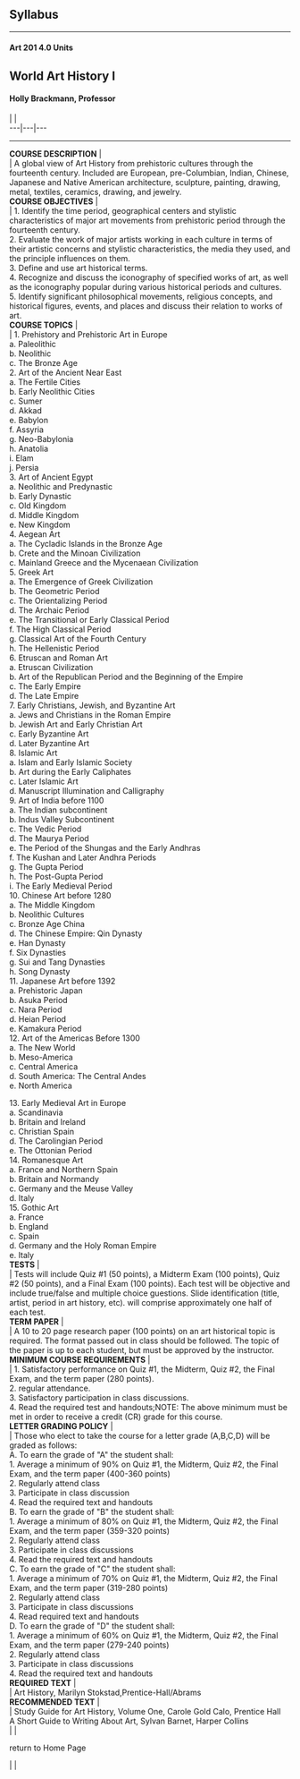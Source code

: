 ## Syllabus  
  
---  
  
####  Art 201    4.0 Units  
  
## World Art History I  
  
#### Holly Brackmann, Professor  
  
|  |  
---|---|---  
  
* * *  
  
****COURSE DESCRIPTION**** |  
|  A global view of Art History from prehistoric cultures through the
fourteenth century. Included are European, pre-Columbian, Indian, Chinese,
Japanese and Native American architecture, sculpture, painting, drawing,
metal, textiles, ceramics, drawing, and jewelry.  
****COURSE OBJECTIVES**** |  
|  1\. Identify the time period, geographical centers and stylistic
characteristics of major art movements from prehistoric period through the
fourteenth century.  
2\. Evaluate the work of major artists working in each culture in terms of
their artistic        concerns and stylistic characteristics, the media they
used, and the principle influences        on them.  
3\. Define and use art historical terms.  
4\. Recognize and discuss the iconography of specified works of art, as well
as the        iconography popular during various historical periods and
cultures.  
5\. Identify significant philosophical movements, religious concepts, and
historical figures,         events, and places and discuss their relation to
works of art.  
****COURSE TOPICS**** |  
|  1\. Prehistory and Prehistoric Art in Europe  
a. Paleolithic  
b. Neolithic  
c. The Bronze Age  
2\. Art of the Ancient Near East  
a. The Fertile Cities  
b. Early Neolithic Cities  
c. Sumer  
d. Akkad  
e. Babylon  
f. Assyria  
g. Neo-Babylonia  
h. Anatolia  
i. Elam  
j. Persia  
3\. Art of Ancient Egypt  
a. Neolithic and Predynastic  
b. Early Dynastic  
c. Old Kingdom  
d. Middle Kingdom  
e. New Kingdom  
4\. Aegean Art  
a. The Cycladic Islands in the Bronze Age  
b. Crete and the Minoan Civilization  
c. Mainland Greece and the Mycenaean Civilization  
5\. Greek Art  
a. The Emergence of Greek Civilization  
b. The Geometric Period  
c. The Orientalizing Period  
d. The Archaic Period  
e. The Transitional or Early Classical Period  
f. The High Classical Period  
g. Classical Art of the Fourth Century  
h. The Hellenistic Period  
6\. Etruscan and Roman Art  
a. Etruscan Civilization  
b. Art of the Republican Period and the Beginning of the Empire  
c. The Early Empire  
d. The Late Empire  
7\. Early Christians, Jewish, and Byzantine Art  
a. Jews and Christians in the Roman Empire  
b. Jewish Art and Early Christian Art  
c. Early Byzantine Art  
d. Later Byzantine Art  
8\. Islamic Art  
a. Islam and Early Islamic Society  
b. Art during the Early Caliphates  
c. Later Islamic Art  
d. Manuscript Illumination and Calligraphy  
9\. Art of India before 1100  
a. The Indian subcontinent  
b. Indus Valley Subcontinent  
c. The Vedic Period  
d. The Maurya Period  
e. The Period of the Shungas and the Early Andhras  
f. The Kushan and Later Andhra Periods  
g. The Gupta Period  
h. The Post-Gupta Period  
i. The Early Medieval Period  
10\. Chinese Art before 1280  
a. The Middle Kingdom  
b. Neolithic Cultures  
c. Bronze Age China  
d. The Chinese Empire: Qin Dynasty  
e. Han Dynasty  
f. Six Dynasties  
g. Sui and Tang Dynasties  
h. Song Dynasty  
11\. Japanese Art before 1392  
a. Prehistoric Japan  
b. Asuka Period  
c. Nara Period  
d. Heian Period  
e. Kamakura Period  
12\. Art of the Americas Before 1300  
a. The New World  
b. Meso-America  
c. Central America  
d. South America: The Central Andes  
e. North America  
  
13\. Early Medieval Art in Europe  
a. Scandinavia  
b. Britain and Ireland  
c. Christian Spain  
d. The Carolingian Period  
e. The Ottonian Period  
14\. Romanesque Art  
a. France and Northern Spain  
b. Britain and Normandy  
c. Germany and the Meuse Valley  
d. Italy  
15\. Gothic Art  
a. France  
b. England  
c. Spain  
d. Germany and the Holy Roman Empire  
e. Italy  
****TESTS**** |  
|  Tests will include Quiz #1 (50 points), a Midterm Exam (100 points), Quiz
#2 (50 points), and a Final Exam (100 points). Each test will be objective and
include true/false and multiple choice guestions. Slide identification (title,
artist, period in art history, etc). will comprise approximately one half of
each test.  
****TERM PAPER**** |  
|  A 10 to 20 page research paper (100 points) on an art historical topic is
required. The format passed out in class should be followed. The topic of the
paper is up to each student, but must be approved by the instructor.  
****MINIMUM COURSE REQUIREMENTS**** |  
|  1\. Satisfactory performance on Quiz #1, the Midterm, Quiz #2, the Final
Exam, and the term paper (280 points).  
2\. regular attendance.  
3\. Satisfactory participation in class discussions.  
4\. Read the required test and handouts;NOTE: The above minimum must be met in
order         to receive a credit (CR) grade for this course.  
****LETTER GRADING POLICY**** |  
|  Those who elect to take the course for a letter grade (A,B,C,D) will be
graded as follows:  
A. To earn the grade of "A" the student shall:  
1\. Average a minimum of 90% on Quiz #1, the Midterm, Quiz #2, the Final Exam,
and the term paper (400-360 points)  
2\. Regularly attend class  
3\. Participate in class discussion  
4\. Read the required text and handouts  
B. To earn the grade of "B" the student shall:  
1\. Average a minimum of 80% on Quiz #1, the Midterm, Quiz #2, the Final Exam,
and the term paper (359-320 points)  
2\. Regularly attend class  
3\. Participate in class discussions  
4\. Read the required text and handouts  
C. To earn the grade of "C" the student shall:  
1\. Average a minimum of 70% on Quiz #1, the Midterm, Quiz #2, the Final Exam,
and the term paper (319-280 points)  
2\. Regularly attend class  
3\. Participate in class discussions  
4\. Read required text and handouts  
D. To earn the grade of "D" the student shall:  
1\. Average a minimum of 60% on Quiz #1, the Midterm, Quiz #2, the Final Exam,
and the term paper (279-240 points)  
2\. Regularly attend class  
3\. Participate in class discussions  
4\. Read the required text and handouts  
****REQUIRED TEXT**** |  
|  Art History, Marilyn Stokstad,Prentice-Hall/Abrams  
****RECOMMENDED TEXT**** |  
|  Study Guide for Art History, Volume One, Carole Gold Calo, Prentice Hall  
A Short Guide to Writing About Art, Sylvan Barnet, Harper Collins  
  |   |



return to Home Page  
  
  |   |  

